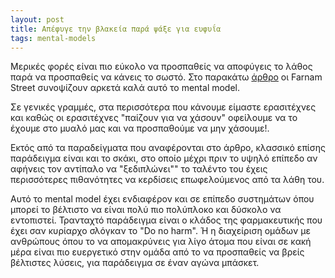 ```yaml
---
layout: post
title: Απέφυγε την βλακεία παρά ψάξε για ευφυΐα
tags: mental-models
---
```


Μερικές φορές είναι πιο εύκολο να προσπαθείς να αποφύγεις το λάθος
παρά να προσπαθείς να κάνεις το σωστό. Στο παρακάτω [άρθρο](https://fs.blog/2014/06/avoiding-stupidity/)
οι Farnam Street συνοψίζουν αρκετά καλά αυτό το mental model.

Σε γενικές γραμμές, στα περισσότερα που κάνουμε είμαστε ερασιτέχνες
και καθώς οι ερασιτέχνες "παίζουν για να χάσουν" οφείλουμε να το
έχουμε στο μυαλό μας και να προσπαθούμε να μην χάσουμε!.

<!--more-->

Εκτός από τα παραδείγματα που αναφέρονται στο άρθρο, κλασσικό επίσης
παράδειγμα είναι και το σκάκι, στο οποίο μέχρι πριν το υψηλό επίπεδο αν
αφήνεις τον αντίπαλο να "ξεδιπλώνει"" το ταλέντο του έχεις περισσότερες
πιθανότητες να κερδίσεις επωφελούμενος από τα λάθη του.

Αυτό το mental model έχει ενδιαφέρον και σε επίπεδο συστημάτων όπου
μπορεί το βέλτιστο να είναι πολύ πιο πολύπλοκο και δύσκολο να εντοπιστεί.
Τρανταχτό παράδειγμα είναι ο κλάδος της φαρμακευτικής που έχει σαν
κυρίαρχο σλόγκαν το "Do no harm". Ή η διαχείριση ομάδων με
ανθρώπους όπου το να απομακρύνεις για λίγο άτομα που είναι σε κακή
μέρα είναι πιο ευεργετικό στην ομάδα από το να προσπαθείς να βρείς
βέλτιστες λύσεις, για παράδειγμα σε έναν αγώνα μπάσκετ.
